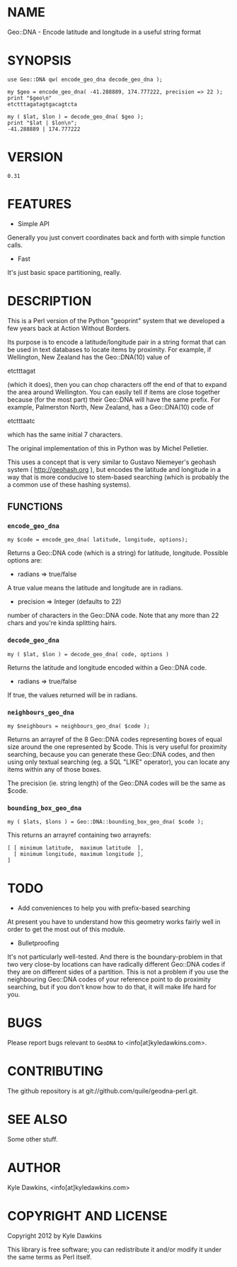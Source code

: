 # NAME

Geo::DNA - Encode latitude and longitude in a useful string format

# SYNOPSIS

    use Geo::DNA qw( encode_geo_dna decode_geo_dna );

    my $geo = encode_geo_dna( -41.288889, 174.777222, precision => 22 );
    print "$geo\n"
    etctttagatagtgacagtcta

    my ( $lat, $lon ) = decode_geo_dna( $geo );
    print "$lat | $lon\n";
    -41.288889 | 174.777222

# VERSION

    0.31



# FEATURES

- Simple API

Generally you just convert coordinates back and forth
with simple function calls.

- Fast

It's just basic space partitioning, really.





# DESCRIPTION

This is a Perl version of the Python "geoprint" system that we developed
a few years back at Action Without Borders.

Its purpose is to encode a latitude/longitude pair in a string format that
can be used in text databases to locate items by proximity.  For example,
if Wellington, New Zealand has the Geo::DNA(10) value of

etctttagat

(which it does), then you can chop characters off the end of that to expand
the area around Wellington.  You can easily tell if items are close
together because (for the most part) their Geo::DNA will have the same
prefix.  For example, Palmerston North, New Zealand, has a Geo::DNA(10) code of

etctttaatc

which has the same initial 7 characters.

The original implementation of this in Python was by Michel Pelletier.

This uses a concept that is very similar to Gustavo Niemeyer's geohash
system ( http://geohash.org ), but encodes the latitude and longitude in a
way that is more conducive to stem-based searching (which is probably
the a common use of these hashing systems).



## FUNCTIONS

### `encode_geo_dna`

    my $code = encode_geo_dna( latitude, longitude, options);

Returns a Geo::DNA code (which is a string) for latitude, longitude.
Possible options are:

- radians => true/false

A true value means the latitude and longitude are in radians.

- precision => Integer (defaults to 22)

number of characters in the Geo::DNA code.
Note that any more than 22 chars and you're kinda splitting hairs.

### `decode_geo_dna`

    my ( $lat, $lon ) = decode_geo_dna( code, options )

Returns the latitude and longitude encoded within a Geo::DNA code.

- radians => true/false

If true, the values returned will be in radians.



### `neighbours_geo_dna`

    my $neighbours = neighbours_geo_dna( $code );

Returns an arrayref of the 8 Geo::DNA codes representing boxes of
equal size around the one represented by $code.  This is very useful
for proximity searching, because you can generate these Geo::DNA codes,
and then using only textual searching (eg. a SQL "LIKE" operator), you
can locate any items within any of those boxes.

The precision (ie. string length) of the Geo::DNA codes will be the same
as $code.



### `bounding_box_geo_dna`

    my ( $lats, $lons ) = Geo::DNA::bounding_box_geo_dna( $code );

This returns an arrayref containing two arrayrefs:

    [ [ minimum latitude,  maximum latitude  ],
      [ minimum longitude, maximum longitude ],
    ]



# TODO

- Add conveniences to help you with prefix-based searching

At present you have to understand how this geometry works fairly well in
order to get the most out of this module.

- Bulletproofing

It's not particularly well-tested.  And there is the boundary-problem in that
two very close-by locations can have radically different Geo::DNA codes if
they are on different sides of a partition.  This is not a problem if you
use the neighbouring Geo::DNA codes of your reference point to do proximity
searching, but if you don't know how to do that, it will make life hard
for you.



# BUGS

Please report bugs relevant to `GeoDNA` to <info[at]kyledawkins.com>.

# CONTRIBUTING

The github repository is at git://github.com/quile/geodna-perl.git.



# SEE ALSO

Some other stuff.

# AUTHOR

Kyle Dawkins, <info[at]kyledawkins.com>



# COPYRIGHT AND LICENSE

Copyright 2012 by Kyle Dawkins

This library is free software; you can redistribute it and/or modify
it under the same terms as Perl itself.